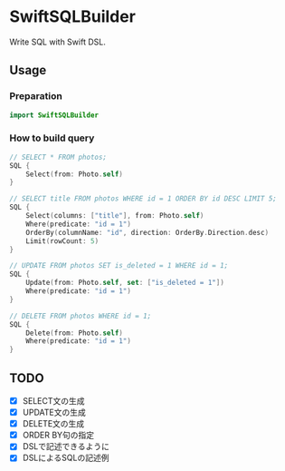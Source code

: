 # SwiftSQLBuilder

Write SQL with Swift DSL.

## Usage

### Preparation

```swift
import SwiftSQLBuilder
```

### How to build query

```swift
// SELECT * FROM photos;
SQL {
    Select(from: Photo.self)
}

// SELECT title FROM photos WHERE id = 1 ORDER BY id DESC LIMIT 5;
SQL {
    Select(columns: ["title"], from: Photo.self)
    Where(predicate: "id = 1")
    OrderBy(columnName: "id", direction: OrderBy.Direction.desc)
    Limit(rowCount: 5)
}

// UPDATE FROM photos SET is_deleted = 1 WHERE id = 1;
SQL {
    Update(from: Photo.self, set: ["is_deleted = 1"])
    Where(predicate: "id = 1")
}

// DELETE FROM photos WHERE id = 1;
SQL {
    Delete(from: Photo.self)
    Where(predicate: "id = 1")
}
```

## TODO

- [X] SELECT文の生成
- [X] UPDATE文の生成
- [X] DELETE文の生成
- [X] ORDER BY句の指定
- [X] DSLで記述できるように
- [X] DSLによるSQLの記述例
